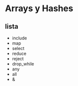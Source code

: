 # Arrays y Hashes

## lista

*	include
*	map
*	select
* 	reduce
*	reject
* 	drop_while
*	any
*	all
*	&